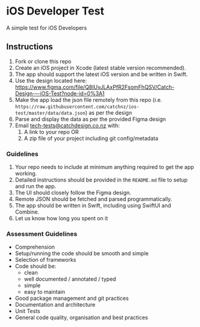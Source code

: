 # iOS Developer Test

A simple test for iOS Developers

## Instructions

1. Fork or clone this repo
2. Create an iOS project in Xcode (latest stable version recommended).
3. The app should support the latest iOS version and be written in Swift.
4. Use the design located here: https://www.figma.com/file/Q8IUvJLAxPfR2FsomFhQSV/Catch-Design-–-iOS-Test?node-id=0%3A1
5. Make the app load the json file remotely from this repo (i.e. `https://raw.githubusercontent.com/catchnz/ios-test/master/data/data.json`) as per the design
6. Parse and display the data as per the provided Figma design
7. Email tech-tests@catchdesign.co.nz with:
    1. A link to your repo OR
    2. A zip file of your project including git config/metadata

### Guidelines

1. Your repo needs to include at minimum anything required to get the app working.
2. Detailed instructions should be provided in the `README.md` file to setup and run the app.
3. The UI should closely follow the Figma design.
4. Remote JSON should be fetched and parsed programmatically.
5. The app should be written in Swift, including using SwiftUI and Combine.
6. Let us know how long you spent on it

### Assessment Guidelines
* Comprehension
* Setup/running the code should be smooth and simple
* Selection of frameworks
* Code should be:
    * clean
    * well documented / annotated / typed
    * simple
    * easy to maintain
* Good package management and git practices
* Documentation and architecture
* Unit Tests
* General code quality, organisation and best practices
